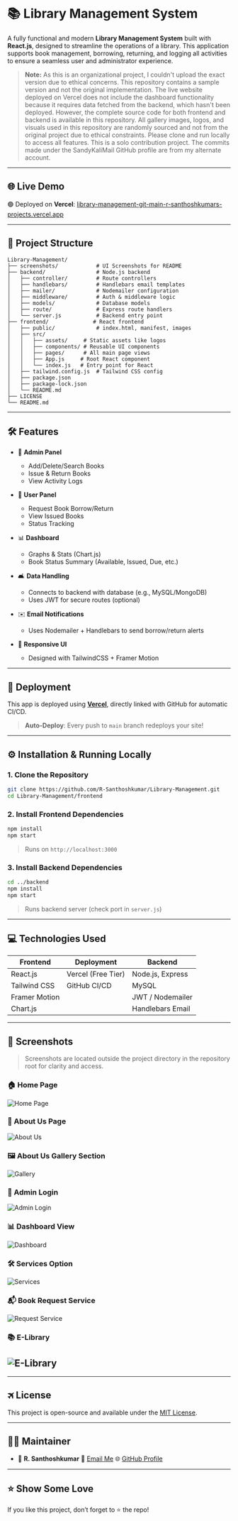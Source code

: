 # 📚 Library Management System

A fully functional and modern **Library Management System** built with **React.js**, designed to streamline the operations of a library. This application supports book management, borrowing, returning, and logging all activities to ensure a seamless user and administrator experience.

> **Note:** As this is an organizational project, I couldn't upload the exact version due to ethical concerns. This repository contains a sample version and not the original implementation. The live website deployed on Vercel does not include the dashboard functionality because it requires data fetched from the backend, which hasn't been deployed. However, the complete source code for both frontend and backend is available in this repository. All gallery images, logos, and visuals used in this repository are randomly sourced and not from the original project due to ethical constraints. Please clone and run locally to access all features. This is a solo contribution project. The commits made under the SandyKaliMail GitHub profile are from my alternate account.

---

## 🌐 Live Demo

🟢 Deployed on **Vercel**:
[library-management-git-main-r-santhoshkumars-projects.vercel.app](https://library-management-git-main-r-santhoshkumars-projects.vercel.app/)


---

## 📂 Project Structure

```
Library-Management/
├── screenshots/            # UI Screenshots for README
├── backend/                # Node.js backend
│   ├── controller/         # Route controllers
│   ├── handlebars/         # Handlebars email templates
│   ├── mailer/             # Nodemailer configuration
│   ├── middleware/         # Auth & middleware logic
│   ├── models/             # Database models
│   ├── route/              # Express route handlers
│   └── server.js           # Backend entry point
├── frontend/              # React frontend
│   ├── public/             # index.html, manifest, images
│   ├── src/
│   │   ├── assets/     # Static assets like logos
│   │   ├── components/ # Reusable UI components
│   │   ├── pages/      # All main page views
│   │   ├── App.js     # Root React component
│   │   └── index.js   # Entry point for React
│   ├── tailwind.config.js  # Tailwind CSS config
│   ├── package.json
│   ├── package-lock.json
│   └── README.md
├── LICENSE
└── README.md
```

---

## 🛠️ Features

* 🔐 **Admin Panel**

  * Add/Delete/Search Books
  * Issue & Return Books
  * View Activity Logs

* 👤 **User Panel**

  * Request Book Borrow/Return
  * View Issued Books
  * Status Tracking

* 📊 **Dashboard**

  * Graphs & Stats (Chart.js)
  * Book Status Summary (Available, Issued, Due, etc.)

* 🛋️ **Data Handling**

  * Connects to backend with database (e.g., MySQL/MongoDB)
  * Uses JWT for secure routes (optional)

* ✉️ **Email Notifications**

  * Uses Nodemailer + Handlebars to send borrow/return alerts

* 📱 **Responsive UI**

  * Designed with TailwindCSS + Framer Motion

---

## 🚀 Deployment

This app is deployed using [**Vercel**](https://vercel.com/), directly linked with GitHub for automatic CI/CD.

> **Auto-Deploy**: Every push to `main` branch redeploys your site!

---

## ⚙️ Installation & Running Locally

### 1. Clone the Repository

```bash
git clone https://github.com/R-Santhoshkumar/Library-Management.git
cd Library-Management/frontend
```

### 2. Install Frontend Dependencies

```bash
npm install
npm start
```

> Runs on `http://localhost:3000`

### 3. Install Backend Dependencies

```bash
cd ../backend
npm install
npm start
```

> Runs backend server (check port in `server.js`)

---

## 💻 Technologies Used

| Frontend      | Deployment         | Backend          |
| ------------- | ------------------ | ---------------- |
| React.js      | Vercel (Free Tier) | Node.js, Express |
| Tailwind CSS  | GitHub CI/CD       | MySQL            |
| Framer Motion |                    | JWT / Nodemailer |
| Chart.js      |                    | Handlebars Email |

---

## 📸 Screenshots

> Screenshots are located outside the project directory in the repository root for clarity and access.

### 🏠 Home Page  
![Home Page](screenshots/home_page_screenshot.png)

### 🧾 About Us Page  
![About Us](screenshots/Aboutus_screenshot.png)

### 🖼️ About Us Gallery Section  
![Gallery](screenshots/aboutus_gallery_screenshot.png)

### 🔐 Admin Login  
![Admin Login](screenshots/Admin_login_screenshot.png)

### 📊 Dashboard View  
![Dashboard](screenshots/Dashboard_screenshot.png)

### 🛠️ Services Option  
![Services](screenshots/services_option_screenshot.png)

### 📬 Book Request Service  
![Request Service](screenshots/book_request_service_screenshot.png)

### 📚 E-Library  
![E-Library](screenshots/Elibrary_screenshot.png)
---

---

## 🛪️ License

This project is open-source and available under the [MIT License](LICENSE).

---

## 👨‍💻 Maintainer

* 👤 **R. Santhoshkumar**
  📧 [Email Me](mailto:dr.r.santhoshkumar@gmail.com)
  🌐 [GitHub Profile](https://github.com/R-Santhoshkumar)

---

## ⭐️ Show Some Love

If you like this project, don’t forget to ⭐️ the repo!
